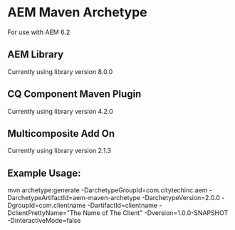 AEM Maven Archetype
=============
For use with AEM 6.2

AEM Library
-----------
Currently using library version 8.0.0

CQ Component Maven Plugin
----------
Currently using library version 4.2.0

Multicomposite Add On
----------
Currently using library version 2.1.3

Example Usage:
--------------

mvn archetype:generate -DarchetypeGroupId=com.citytechinc.aem -DarchetypeArtifactId=aem-maven-archetype -DarchetypeVersion=2.0.0 -DgroupId=com.clientname -DartifactId=clientname -DclientPrettyName="The Name of The Client" -Dversion=1.0.0-SNAPSHOT -DinteractiveMode=false